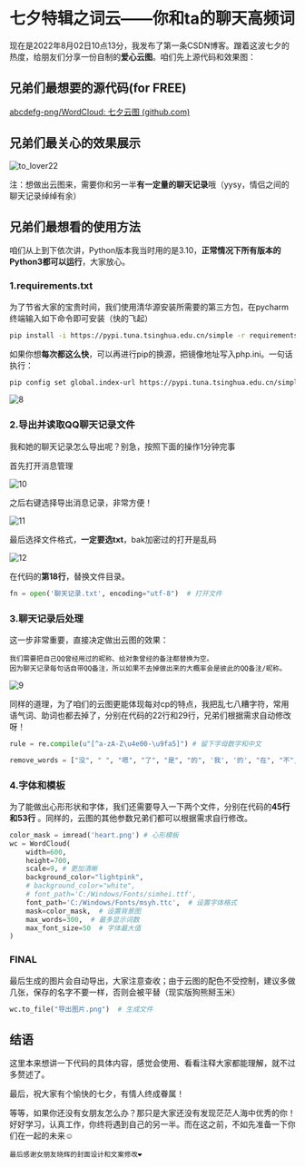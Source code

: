 # 七夕特辑之词云——你和ta的聊天高频词

现在是2022年8月02日10点13分，我发布了第一条CSDN博客。蹭着这波七夕的热度，给朋友们分享一份自制的**爱心云图**。咱们先上源代码和效果图：

## 兄弟们最想要的源代码(for FREE)

[abcdefg-png/WordCloud: 七夕云图 (github.com)](https://github.com/abcdefg-png/WordCloud)

## 兄弟们最关心的效果展示

![to_lover22](.\images\to_lover22.png)

注：想做出云图来，需要你和另一半**有一定量的聊天记录**哦（yysy，情侣之间的聊天记录绰绰有余）

## 兄弟们最想看的使用方法

咱们从上到下依次讲，Python版本我当时用的是3.10，**正常情况下所有版本的Python3都可以运行**，大家放心。

### 1.requirements.txt

为了节省大家的宝贵时间，我们使用清华源安装所需要的第三方包，在pycharm终端输入如下命令即可安装（快的飞起）

```bash
pip install -i https://pypi.tuna.tsinghua.edu.cn/simple -r requirements.txt  // 一次
```

如果你想**每次都这么快**，可以再进行pip的换源，把镜像地址写入php.ini。一句话执行：

```bash
pip config set global.index-url https://pypi.tuna.tsinghua.edu.cn/simple
```

![8](.\images\8.jpg)

### 2.导出并读取QQ聊天记录文件

我和她的聊天记录怎么导出呢？别急，按照下面的操作1分钟完事

首先打开消息管理

![10](.\images\10.jpg)

之后右键选择导出消息记录，非常方便！

![11](.\images\11.jpg)

最后选择文件格式，**一定要选txt**，bak加密过的打开是乱码

![12](.\images\12.jpg)

在代码的**第18行**，替换文件目录。

```Python
fn = open('聊天记录.txt', encoding="utf-8")  # 打开文件
```

### 3.聊天记录后处理

这一步非常重要，直接决定做出云图的效果：

```
我们需要把自己QQ曾经用过的昵称、给对象曾经的备注都替换为空。
因为聊天记录每句话自带QQ备注，所以如果不去掉做出来的大概率会是彼此的QQ备注/昵称。
```

![9](.\images\9.jpg)

同样的道理，为了咱们的云图更能体现每对cp的特点，我把乱七八糟字符，常用语气词、助词也都去掉了，分别在代码的22行和29行，兄弟们根据需求自动修改呀！

```Python
rule = re.compile(u"[^a-zA-Z\u4e00-\u9fa5]") # 留下字母数字和中文

remove_words = ["没", " ", "嗯", "了", "是", "的", '我', '的', "在", "不", "就", "也", "你", "吧", "和", "啊"] # 去掉常用关键字
```

### 4.字体和模板

为了能做出心形形状和字体，我们还需要导入一下两个文件，分别在代码的**45行和53行** 。同样的，云图的其他参数兄弟们都可以根据需求自行修改。

```Python
color_mask = imread('heart.png') # 心形模板
wc = WordCloud(
    width=600,
    height=700,
    scale=9, # 更加清晰
    background_color="lightpink",
    # background_color="white",
    # font_path='C:/Windows/Fonts/simhei.ttf',
    font_path='C:/Windows/Fonts/msyh.ttc',  # 设置字体格式
    mask=color_mask,  # 设置背景图
    max_words=300,  # 最多显示词数
    max_font_size=50  # 字体最大值
)
```

### FINAL

最后生成的图片会自动导出，大家注意查收；由于云图的配色不受控制，建议多做几张，保存的名字不要一样，否则会被平替（现实版狗熊掰玉米）

```Python
wc.to_file("导出图片.png")  # 生成文件
```

## 结语

这里本来想讲一下代码的具体内容，感觉会使用、看看注释大家都能理解，就不过多赘述了。

最后，祝大家有个愉快的七夕，有情人终成眷属！

等等，如果你还没有女朋友怎么办？那只是大家还没有发现茫茫人海中优秀的你！好好学习，认真工作，你终将遇到自己的另一半。而在这之前，不如先准备一下你们在一起的未来☺



`最后感谢女朋友晓辉的封面设计和文案修改❤`



